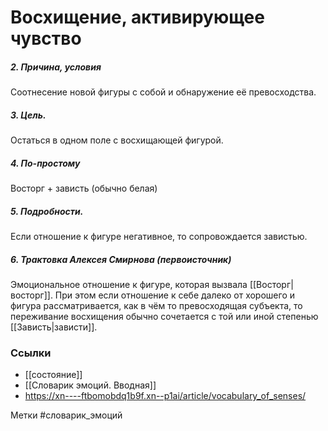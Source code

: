 #  Восхищение, активирующее чувство

##### 2. Причина, условия
Соотнесение новой фигуры с собой и обнаружение её превосходства. 

##### 3. Цель.
Остаться в одном поле с восхищающей фигурой.

##### 4. По-простому
Восторг + зависть (обычно белая)

##### 5. Подробности.
Если отношение к фигуре негативное, то сопровождается завистью.

##### 6. Трактовка Алексея Смирнова (первоисточник)
Эмоциональное отношение к фигуре, которая вызвала [[Восторг|восторг]]. При этом если отношение к себе далеко от хорошего и фигура рассматривается, как в чём то превосходящая субъекта, то переживание восхищения обычно сочетается с той или иной степенью [[Зависть|зависти]].


### Ссылки
- [[состояние]]
- [[Словарик эмоций. Вводная]]
- https://xn----ftbomobdq1b9f.xn--p1ai/article/vocabulary_of_senses/


Метки #словарик_эмоций 

